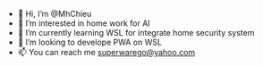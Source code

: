 - 👋 Hi, I’m @MhChieu
- 👀 I’m interested in home work for AI
- 🌱 I’m currently learning WSL for integrate home security system
- 💞️ I’m looking to develope PWA on WSL
- 📫 You can reach me superwarego@yahoo.com 

<!---
MhChieu/MhChieu is a ✨ special ✨ repository because its `README.md` (this file) appears on your GitHub profile.
You can click the Preview link to take a look at your changes.
--->
